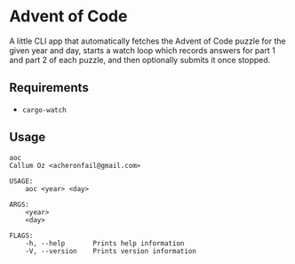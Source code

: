 # Advent of Code

A little CLI app that automatically fetches the Advent of Code puzzle for the given year and day, starts a watch loop
which records answers for part 1 and part 2 of each puzzle, and then optionally submits it once stopped.

## Requirements

* `cargo-watch`

## Usage

```
aoc
Callum Oz <acheronfail@gmail.com>

USAGE:
    aoc <year> <day>

ARGS:
    <year>
    <day>

FLAGS:
    -h, --help       Prints help information
    -V, --version    Prints version information
```
